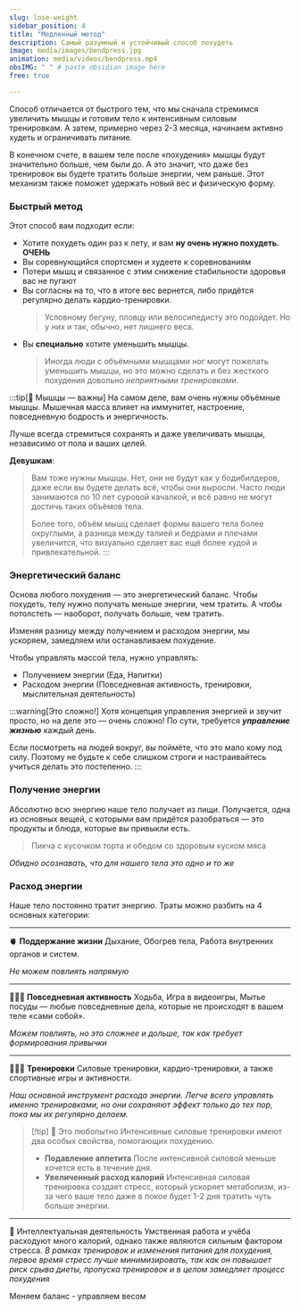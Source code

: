 ```yaml
---
slug: lose-weight
sidebar_position: 4
title: "Медленный метод"
description: Самый разумный и устойчивый способ похудеть
image: media/images/bendpress.jpg
animation: media/videos/bendpress.mp4
obsIMG: " " # paste obsidian image here
free: true

---
```

Способ отличается от быстрого тем, что мы сначала стремимся увеличить мышцы и готовим тело к интенсивным силовым тренировкам. А затем, примерно через 2-3 месяца, начинаем активно худеть и ограничивать питание.

В конечном счете, в вашем теле после «похудения» мышцы будут значительно больше, чем были до. А это значит, что даже без тренировок вы будете тратить больше энергии, чем раньше. Этот механизм также поможет удержать новый вес и физическую форму.

### **Быстрый метод**

Этот способ вам подходит если:
- Хотите похудеть один раз к лету, и вам **ну очень нужно похудеть. ОЧЕНЬ**
- Вы соревнующийся спортсмен и худеете к соревнованиям
- Потери мышц и связанное с этим снижение стабильности здоровья вас не пугают
- Вы согласны на то, что в итоге вес вернется, либо придётся регулярно делать кардио-тренировки. 
  > Условному бегуну, пловцу или велосипедисту это подойдет. Но у них и так, обычно, нет лишнего веса.
- Вы **специально** хотите уменьшить мышцы.
  > Иногда люди с объёмными мышцами ног могут пожелать уменьшить мышцы, но это можно сделать и без жесткого похудения довольно *неприятными тренировками*.

:::tip[🧠 Мышцы — важны]
На самом деле, вам очень нужны объёмные мышцы. Мышечная масса влияет на иммунитет, настроение, повседневную бодрость и энергичность. 

Лучше всегда стремиться сохранять и даже увеличивать мышцы, независимо от пола и ваших целей.

**Девушкам**:
> Вам тоже нужны мышцы. Нет, они не будут как у бодибилдеров, даже если вы будете делать всё, чтобы они выросли. Часто люди занимаются по 10 лет суровой качалкой, и всё равно не могут достичь таких объёмов тела.
> 
> Более того, объём мышц сделает формы вашего тела более округлыми, а разница между талией и бедрами и плечами увеличится, что визуально сделает вас ещё более худой и привлекательной.
:::

### **Энергетический баланс**

Основа любого похудения — это энергетический баланс. Чтобы похудеть, телу нужно получать меньше энергии, чем тратить. А чтобы потолстеть — наоборот, получать больше, чем тратить.

Изменяя разницу между получением и расходом энергии, мы ускоряем, замедляем или останавливаем похудение.

Чтобы управлять массой тела, нужно управлять:
- Получением энергии (Еда, Напитки)
- Расходом энергии (Повседневная активность, тренировки, мыслительная деятельность)

:::warning[Это сложно!]
Хотя концепция управления энергией и звучит просто, но на деле это — очень сложно! По сути, требуется ***управление жизнью*** каждый день. 
 
Если посмотреть на людей вокруг, вы поймёте, что это мало кому под силу. Поэтому не будьте к себе слишком строги и настраивайтесь учиться делать это постепенно.
:::

### Получение энергии

Абсолютно всю энергию наше тело получает из пищи. Получается, одна из основных вещей, с которыми вам придётся разобраться — это продукты и блюда, которые вы привыкли есть.

> Пикча с кусочком торта и обедом со здоровым куском мяса

*Обидно осознавать, что для нашего тела это одно и то же*

### Расход энергии

Наше тело постоянно тратит энергию. Траты можно разбить на 4 основных категории:

---

🫀 **Поддержание жизни** 
 Дыхание, Обогрев тела, Работа внутренних органов и систем.
 
 *Не можем повлиять напрямую*

---
 
🚶🏼‍➡️ **Повседневная активность** 
 Ходьба, Игра в видеоигры, Мытье посуды — любые повседневные дела, которые не происходят в вашем теле «сами собой».
 
 *Можем повлиять, но это сложнее и дольше, так как требует формирования привычки* 

---

🏋🏼‍♂️ **Тренировки**
Силовые тренировки, кардио-тренировки, а также спортивные игры и активности.

*Наш основной инструмент расхода энергии. Легче всего управлять именно тренировками, но они сохраняют эффект только до тех пор, пока мы их регулярно делаем.*

> [!tip] 🧠 Это любопытно
> Интенсивные силовые тренировки имеют два особых свойства, помогающих похудению.
> - **Подавление аппетита**
>   После интенсивной силовой меньше хочется есть в течение дня.
> - **Увеличенный расход калорий**
>   Интенсивная силовая тренировка создает стресс, который ускоряет метаболизм, из-за чего ваше тело даже в покое будет 1-2 дня тратить чуть больше энергии.

---

🧠 Интеллектуальная деятельность
Умственная работа и учёба расходуют много калорий, однако также являются сильным фактором стресса.
*В рамках тренировок и изменения питания для похудения, первое время стресс лучше минимизировать, так как он повышает риск срыва диеты, пропуска тренировок и в целом замедляет процесс похудения*



Меняем баланс - управляем весом